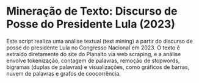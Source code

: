 # Mineração de Texto: Discurso de Posse do Presidente Lula (2023)

Este script realiza uma análise textual (text mining) a partir do discurso de posse do presidente Lula no Congresso Nacional em 2023. O texto é extraído diretamente do site do Planalto via web scraping, e a análise envolve tokenização, contagem de palavras, remoção de stopwords, bigramas (duplas de palavras) e visualizações, como gráficos de barras, nuvem de palavras e grafos de coocorrência.
